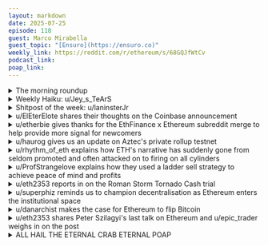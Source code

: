 ```yaml
---
layout: markdown
date: 2025-07-25
episode: 118
guest: Marco Mirabella
guest_topic: "[Ensuro](https://ensuro.co)"
weekly_link: https://reddit.com/r/ethereum/s/68GQJfWtCv
podcast_link: 
poap_link: 
---
```



<details markdown=1>
<summary>The morning roundup</summary>
[View on Reddit →](https://reddit.com/r/ethereum/comments/1m8qf62/comment/n518of3/)

[u/FrenktheTank](https://reddit.com/u/FrenktheTank)

> Ethereum

[u/imaybeslow](https://reddit.com/u/imaybeslow)

> $3,631

[u/alexiskef](https://reddit.com/u/alexiskef)

> 0.031

</details>
<details markdown=1>
<summary>Weekly Haiku: u/Jey_s_TeArS</summary>
[View on Reddit →](https://reddit.com/r/ethereum/comments/1m7vgcf/comment/n4zcwf2/)

*Tricky recover,*

*On the mend to discover,*

*Pump is not over.*

</details>
<details markdown=1>
<summary>Shitpost of the week: u/laninsterJr</summary>
[View on Reddit →](https://reddit.com/r/ethereum/comments/1m8qf62/comment/n51kzze/)

Digital pneumonoultramicroscopicsilicovolcanoconiosis

</details>
<details markdown=1>
<summary>u/ElEterElote shares their thoughts on the Coinbase announcement</summary>
[View on Reddit →](https://reddit.com/r/ethereum/comments/1m1yraq/daily_general_discussion_july_17_2025/n3mvhp3/)

Listened to the Coinbase announcement.

At first glance I was reminded of 2017-18 era ConsenSys. The company threw an entire pot of spaghetti at the wall to see what would stick. They had Ujo for music, Viant for supply chain, Cellarius for collaborative storytelling, uPort and others for identity, Civil for news, AirSwap for dex, SingularityTV for media production, and more. What eventually stuck? Metamask and Aztec (which was incubated at ConsenSys if memory serves). Basically everything else evaporated. Were they too early? Maybe, what do I know? All I know is that the majority of their projects failed.

In the Base announcement, creatives and developers described the work they were doing and how it was all enabled by Base. It was awkward and I found myself asking what people in the audience, most of whom were Coinbase employees, must have been thinking. Monetized social media likes? 'is this what we've been building?' Token curated registries that purport democratization but in reality reinforce oligarchy through more tokens = more votes? Is this... good for society? Forget if we actually need this, we don't, but do we event want this? In the last few years we have seen social media take a dark turn; people have discovered that if they can't create or inform, they can become infamous through negativity; people don't care if they're infamous as long as they're famous.

Maybe I'm out of touch, maybe I'm cynical, but I got into this space to disintermediate Uber, not to enrich Coinbase off Andrew Taint posts. The immediate monetization of likes and shares may start off well and good but I am concerned that this is just another medium that will be captured. I see it like this: in the early internet, and in the early crypto space, we had nerds, weirdos, libertarians, techno-optimists, and generally quality information. Today, the popular, rich, and beautiful dominate the internet, promoting swirls of disinformation, and algorithms built by the best and brightest see increasing the share of our waking lives we spend (trapped) inside of them as a profit opportunity, consequences be damned. What used to be a wormhole of information and experience has become a shopping mall in a prison for dopamine addicts (i'm being dramatic i know).

I don't trust a company like Coinbase, beholden to stockholder interests at the core, to usher in a phase of decentralization on the internet or even just social media as they claim they will. I'm not even confident that their vision will even take off considering the friction of getting people to swap apps and payment methods; 1% cashback on USDC purchases requires a user to open a cex account > upload identity docs > set up 2FA > connect to a bank account > deposit funds > figure out how to send funds to a merchant... vs just using their credit card which likely pays at least 1% or more in cashback or points. Getting people to swap messaging apps is even more difficult as a messaging network is only useful if you have people to message on it. It seems more likely that established messaging apps will build in these features as opposed to new messaging apps with the features taking market share. Most people just aren't going to make the switch.

Overall I wasn't expecting anything profound so I'm not disappointed. In terms of our bags I suppose any increase in activity on chain is good for them, but as far as adding value to society I don't know that this is the way.

Thank you for coming to my ted talk.

</details>
<details markdown=1>
<summary>u/etherbie gives thanks for the EthFinance x Ethereum subreddit merge to help provide more signal for newcomers</summary>
[View on Reddit →](https://reddit.com/r/ethereum/comments/1m2tibc/daily_general_discussion_july_18_2025/n3rure8/)

I'm extremely grateful to the entire EthFinance and Ethereum mod teams for facilitating the merge of the two subreddits in preparation for this next run. I can’t even imagine the sheer volume of noise that beginners and curious newcomers would’ve had to wade through without it. Love you all — thank you for making this space better for everyone. ❤️

</details>
<details markdown=1>
<summary>u/haurog gives us an update on Aztec's private rollup testnet</summary>
[View on Reddit →](https://reddit.com/r/ethereum/comments/1m2tibc/daily_general_discussion_july_18_2025/n3sh09y/)

I have not done any updates on aztec. As a reminder 2.5 months ago they started the testnet of their privacy preserving rollup with permissionless validator signup. There has been an onslaught of people wanting to become node runners and validators as well. Validator signup is limited to 5 per day for the permissionless route. There are some validator slots through a proof of humanity approach which they are testing at the moment and there was also validator slots for selected members of the discord group. 

At the moment there are around 14k aztec nodes running. It peaked at close to 20k nodes a few weeks ago. Most of them are running out of cheap datacenters. For a comparison, I assume that Ethereum has somewhere between 10k to 30k nodes. Different sources have wildly different numbers.

Actual validators for aztec just broke 1k last week or so. Currently there are 1049 validators active. These are more validators than Solana has with 998 validators. Also the solana numbers have been down only for over 2 years, whereas aztec is up only. They main reason many people are running nodes on Aztec is that there might be an airdrop in the future, even though it is constantly denied by the team. Now, that some alt L1 KOLs pivoted from dPOS to Proof of Governance (aka Proof of Authority) they will soon have to pivot to 'proof of airdrop' as this is obviously the fastest and cheapest way to 'decentralize' a chain.

Jokes aside. The aztec testnet has been stable for over a month now. They just now mistakenly leaked the info that v1 of their client will be released soon. This means it could be close to production ready. I expect them to have validator slashing in that release which is essential and needs to be tested and improved for some time before the aztec mainnet can start. Looks like a great few months ahead for privacy.

</details>
<details markdown=1>
<summary>u/rhythm_of_eth explains how ETH's narrative has suddenly gone from seldom promoted and often attacked on to firing on all cylinders</summary>
[View on Reddit →](https://reddit.com/r/ethereum/comments/1m3nt54/daily_general_discussion_july_19_2025/n3z12qw/)

In simple terms, people related with Ethereum (researchers, early adopter Tradfi) have been persecuted. Ethereum was quickly identified as the biggest risk to the financial establishment because it has the first mover advantage in actually revolutionizing how finance is done in the world.

- This means your biggest advocates, your biggest bag holders have had an incentive to lay low and make little noise for very long.
- In the meantime, VC backed L1s have run psyops campaigns and attempted to extract value from Ethereum, treating the crypto space as a 0 sum game, and their space as a grifting machine.
- In the middle, you have tons of influencers, CT personalities, bloggers and podcasters (Bankless) riding this scenario by playing into VC money. 
- And finally, Bitcoin looming security budget and miner operation viability issues continue to grow while a few personalities (MSTR) run the last grift towards the sunset.

What changed? Well, the pie is getting bigger, TradFi adoption is now inevitable, SEC prosecution has been dropped. 

This means that:

- Ethereum main personalities are now more vocal and feel safe to do so (Lubin, Etherealize is formed, etc)
- L1 VCs are sidelined, crypto is no longer niche, they are not well positioned to capture new value of the growing pie.
- Influencers now get to play along and gas light us into thinking they never held altcoin bags and received incentives to run psyops. Even more, now they hold ETH and they turn their signal into positive and bombard us with mindless bull noise.
- Bitcoin miners slowly start leaving the space and rotating towards ETH as a viable business.

I guess that's the best summary I can get of this perfect storm. The same stupid influencers think this will be *another cycle* which tells you they are looking for signs to rotate their bags *again*. This time might be different. Ethereum might exit the crypto cycle standard as it becomes full of real world applications.

Does this mean ETH price will go up? I don't know. What it does mean is that Ethereum is on its way to become *THE NETWORK* for finance in this century.

</details>
<details markdown=1>
<summary>u/ProfStrangelove explains how they used a ladder sell strategy to achieve peace of mind and profits</summary>
[View on Reddit →](https://reddit.com/r/ethereum/comments/1m5a29c/daily_general_discussion_july_21_2025/n4bpwfc/)

For me what worked well in 2021 was a laddered sell strategy. I wrote about it before, here it is again:

What was important to me was peace of mind, regardless in which direction the price moves. This is crypto - it can drop 80% or it can do another 5x or whatever... And I wanted to lock in some profits since I went on the 2017 roller coaster without selling anything

So in 2021 I made an excel sheet with price points where I thought about selling some

The columns were:  
- Price point.  
- Eth left available to sell  
- Eth to sell at this price level.  
- Value of eth to sell at this price point in $.  
- Total $ sold (previous sells + this sell)   
- Total value of sold eth + unrealized gains at this price point 

Then I played around with the numbers until I found a ladder sell strategy that I thought would give me peace of mind no matter where the price moved after a target hit.

Best to do this before full fomo and moon talk kicks in... Make a plan and stick to it.

In the end I did some rebuys during the bigger retraces during the bull run with some of the money I got from the sells and then readjusted the excel.

</details>
<details markdown=1>
<summary>u/eth2353 reports in on the Roman Storm Tornado Cash trial</summary>
[View on Reddit →](https://reddit.com/r/ethereum/comments/1m65apf/daily_general_discussion_july_22_2025/n4hobn0/)

Reporting back on Roman Storm's trial (Tornado Cash developer) after the first week.

Some quite incredible things have happened during this first week alone (the trial is expected to last 3-4 weeks). In my first message, I mentioned the following:

> The first witness is now on the stand from the prosecution's side - a victim of a scammer (sent $190,000 to a fake trading platform). Of course, Roman had nothing to do with the scam but the scammer used Tornado Cash to hide their traces.

It turns out, the scammer in that case [may not have used Tornado Cash at all](https://xcancel.com/tayvano_/status/1946062225829175326)! (credit to Taylor Monahan from Metamask who decided to look into the details of the first victim's testimony). So why was the victim on the stand? The victim, "Katie Lin", contacted a cryptocurrency recovery service ("Payback"):

> Lin testified that after she was defrauded, a purported fraud recovery service instructed her to contact Tornado Cash about recovering her funds.

> The defense raised the issue of Lin’s evidentiary standing [...]. Defense attorney David Patton claimed that “We expected DeCapua [FBI Special Agent] to connect these flows” to Tornado Cash, but that, based on his testimony on cross examination, “apparently he hasn’t.”

What's also interesting is that the FBI [actually seized Payback's website in September 2024](https://www.fbi.gov/contact-us/field-offices/sandiego/news/fbi-san-diego-seizes-cryptocurrency-recovery-websites). The prosecution has responded by saying:

> In response to defense skepticism, the government said it would rely on the work of a different blockchain tracing expert, IRS analysis Stephan George, to connect Lin’s funds to Tornado Cash. This would arrive, prosecutors proposed, in a supplemental disclosure to arrive soon.

I was going to post a TLDR of the other days but honestly, it's too hard to boil it down to a single comment, even a long one. If you're interested in this case, read the summarising articles for each day [here](https://www.therage.co/tag/tornado-cash/).

It's basically what we expected though – the government focuses on the victims of scammers (obviously not victims of Tornado Cash...), their expert witness (FBI agent DeCapua) claims [regular people would not use VPNs](https://xcancel.com/innercitypress/status/1947318923558293874)... The government has a witness [testifying on the feasibility of implementing KYC/AML](https://www.therage.co/kyc-tornado-cash/) despite the developer no longer being charged with KYC/AML violations...

I'll keep you posted with further updates as the trial moves along!

___

If you are in a position to support reporting on this case, I would ask you to support [The Rage](https://www.therage.co/) who have honestly been the best source of information on this trial. They are an independent publication, some of the quotes above are from their articles and they post on Twitter about the case multiple times every day. I am not affiliated with them in any way.

</details>
<details markdown=1>
<summary>u/superphiz reminds us to champion decentralisation as Ethereum enters the institutional space</summary>
[View on Reddit →](https://reddit.com/r/ethereum/comments/1m65apf/daily_general_discussion_july_22_2025/n4iczl7/)

Staking ought to be the neglected stepchild of Ethereum investment, but somehow it's the flagship tool. 

The flagship model ought to be something that faces outward and serves industry and humanity, maybe not defi, but whatever the evolutionary successor to defi is. We thought that might be SoFi (social finance) but that doesn't seem to have materialized [yet].

Staking doesn't inherently reward decentralization, even though that's the value driver of the network, and we haven't developed systems that can enforce decentralization, so when industry comes to stake (to give yield to investors), they're not interested in strengthening the value proposition of the network through radical decentralization, they're just trying to turn a buck. 

I support and welcome industry in Ethereum, but we engage on terms that promote the value of the network, not only the value to detached investors. Ethereum is an infant with hundreds of years of growth ahead of it, we are the stewards who can actualize that growth.

Know that Ethereum is permissionless, but that's not the same as lawless. We do establish protocol rules that promote the success of the network.

</details>
<details markdown=1>
<summary>u/danarchist makes the case for Ethereum to flip Bitcoin</summary>
[View on Reddit →](https://reddit.com/r/ethereum/comments/1m65apf/daily_general_discussion_july_22_2025/n4ji9ln/)

First it's [fringe corporate treasuries](https://www.ainvest.com/news/corporate-treasuries-shift-ethereum-staking-yields-2507/), then mainstream, then sovereign funds who want actual yield and not just speculation will find their way to it. 

They're encouraged by the fact that [the worlds biggest banks and retailers are on their way to issuing stable coins on Ethereum](https://www.forbes.com/sites/ronshevlin/2025/06/22/americans-will-put-money-in-amazon-and-walmart-stablecoins/) in order to cut out the credit card cartels.

This next part I'm not super sure on, fuzzy napkin math and maybe someone can set me straight:

Every one of those Walmart purchases made with WUSD will cost a bit of gas. A tiny amount, since they will happen on the Walmart L2 and they're batched and settled every 15 minutes on the Ethereum L1, but some gas (eth) nevertheless.

Imagine if stablecoin transactions become just 10% of just Walmart's volume. That's $680.99 billion/10 = $68 billion annually. Half a million dollars like clockwork, every fifteen minutes, settled on Ethereum. 

But instead of paying 2% of that to the credit card companies, walmart instead pays a penny's worth of Eth per transaction. Assuming an average transaction of $50 then instead of paying $10,000 every 15 minutes to the credit card companies, walmart uses just $100 worth of ethereum. 

The annual spend on Eth would be just $3.5 million. The people they'd employ to manage that system would cost more than the system itself. In fact, at that point they'd be buying and staking enough Ethereum so as to have the staking yield offset the costs of settling all their transactions. 

Now imagine a bank like Chase does it, but instead of still having to accept cash for 90% of their transactions, they're all in and every transaction is using USDC behind the scenes.

Will Eth flip bitcoin? Who knows, people can keep irrationally buying what is essentially just a digital trading card for huge sums. But none of the above is possible on bitcoin. Have a look at the r/bitcoinmarkets Daily Discussion thread. 98% of the comments are just about price. There's nothing happening on bitcoin as a protocol. Hilariously there's one comment about a possibility that bitcoin gets tokenized through some MicroStrategy stock play, which will happen on Ethereum.

</details>
<details markdown=1>
<summary>u/eth2353 shares Peter Szilagyi's last talk on Ethereum and u/epic_trader weighs in on the post</summary>
[View on Reddit →](https://reddit.com/r/ethereum/comments/1m70frj/daily_general_discussion_july_23_2025/n4ou9tt/)

[u/eth2353](https://reddit.com/u/eth2353):

Peter Szilagyi, the former Lead Developer of Go Ethereum (Geth), had a talk recently at ETHCluj called _Decentralisation: Original dream vs. shaping reality_ . On Twitter he says this is his last talk on Ethereum. He's moved on and is currently working on a project called [Dark Bio](https://dark.bio) (it has something to do with genomics but I don't know too much about it).

His talk was [published today](https://www.youtube.com/watch?v=9WT-nsneEDA) and is an interesting watch. He talks about the dangers of centralization, how the international payment system evolved over time (into SWIFT) and was eventually weaponized. We probably don't want the same to happen to Ethereum.

Similar to how democracy is not a given and we need to actively defend it every day, Peter argues decentralization works the same way and if we don't _actively_ defend and work towards it, the natural tendency of any system will be to centralize.

---

[View on Reddit →](https://reddit.com/r/ethereum/comments/1m70frj/daily_general_discussion_july_23_2025/n4pjxl1/)

[u/epic_trader](https://reddit.com/u/epic_trader):

Peter is unfortunately making a lot of claims that he know is bullshit and I think that's surprising and disappointing, but probably because he's feeling some degree of animosity towards Ethereum over the way things went and ended.

He repeatedly presents accurate issues or natural progressions that leads to more centralization, but then falsely states it as if "we" or "the EF" actively decided against decentralization to make things in that way, when he's talking about decisions made by market participants, completely ignoring that Ethereum is permissionless and while the platform enables you to do anything you want, you can't and shouldn't force certain behaviours. 

For instance when talking about mining and MEV, he states that miners were "forced to use an MEV service and lost access to seeing transactions" which just isn't true. It's 100% true there's a financial pressure towards also participating in MEV, but no one was forced to due anything due to protocol design. 

He also states the 32ETH stake was set to 32 because "miners probably have 100k worth of mining equipment so we can use that as a baseline to determine the stake size" when in reality this number was chosen due to overheads when aggregating and verifying signatures AND when the original number stakers needed was expected to start at 1500 before it would come down. 

And he's doing the same thing when talking about how you used to be able to mine on a Raspberry Pi and didn't have Etherscan and Infura, as if those were better days and as if the advent of centralized offerings which greatly improves ease or use and user experience, is somehow a bad thing and an actively decided upon new more centralized path that makes it impossible to run your own node. 

It's a little tiring to listen to and takes away from his message.

</details>
<details markdown=1>
<summary>ALL HAIL THE ETERNAL CRAB ETERNAL POAP</summary>
[View on Reddit →](https://reddit.com/r/ethereum/comments/1m1yraq/daily_general_discussion_july_17_2025/n3my6a7/)

**ALL HAIL THE ETERNAL CRAB**

**ETERNAL POAP EDITION!**

⭐      ⭐      ⭐      ⭐      ⭐      ⭐      ⭐

⭐      🌌      📉      📈      📉      🌌      ⭐

⭐      📉      ♋      🐋      ♋      📉      ⭐

⭐      📈      🐋      🦀      🐋      📈      ⭐

⭐      📉      ♋      🐋      ♋      📉      ⭐

⭐      🌌      📉      📈      📉      🌌      ⭐

⭐      ⭐      ⭐      ⭐      ⭐      ⭐      ⭐

**$1000-----------$3408-----$5000**

**2021----------2025----------∞**

The lows were visited.

The middle of the range was visited.

Now, we're once again visiting the highs of the Eternal Range.

It is time to celebrate the Eternal and Powerful Crab.

Gentlemen, Lady, I present to you...

[The Eternal Crab POAP!](https://airship.poap.xyz/the-eternal-crab)

Doesn't matter if you are a bull, a bear, or a Crab follower, because you were here during the Eternal Crab.

Shitposting, giving hope, updating on technology, whining, trading, getting rekt, but still slogging through the mud for an amount of time that would make any ordinary investor just give up many times over.

But you believed in the fundamentals... or are waiting to become rich because you understood something that few did.

Where will the price go next?

*All donations from this POAP go to a mod-controlled address (which I have no access to and make zero profit on) and will be donated to the [Protocol Guild](https://www.protocolguild.org/), securing the future of Ethereum.*

\*This is my first attempt at any kind of online artwork... It took me an embarrassingly long time to make, so let me know what you think. It's also the first time I'm using my ENS, launch a POAP, or help in any kind of Ethereum donation!

</details>

